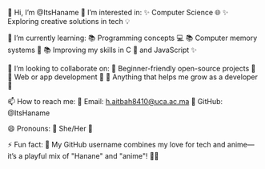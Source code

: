 👋 Hi, I’m @ItsHaname
👀 I’m interested in:
✨ Computer Science 🌐
✨ Exploring creative solutions in tech 💡

🌱 I’m currently learning:
📚 Programming concepts 💻
📚 Computer memory systems 💾
📚 Improving my skills in C 🐍 and JavaScript ✨

💞️ I’m looking to collaborate on:
🤝 Beginner-friendly open-source projects 🌱
🤝 Web or app development 🌟
🤝 Anything that helps me grow as a developer 🚀

📫 How to reach me:
📧 Email: h.aitbah8410@uca.ac.ma
📍 GitHub: @ItsHaname

😄 Pronouns:
🌸 She/Her 🌸

⚡ Fun fact:
🎉 My GitHub username combines my love for tech and anime—it’s a playful mix of "Hanane" and "anime"! 🎨✨



